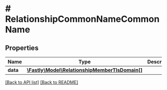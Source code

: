# # RelationshipCommonNameCommonName

## Properties

Name | Type | Description | Notes
------------ | ------------- | ------------- | -------------
**data** | [**\Fastly\Model\RelationshipMemberTlsDomain[]**](RelationshipMemberTlsDomain.md) |  | [optional]

[[Back to API list]](../../README.md#endpoints) [[Back to README]](../../README.md)
